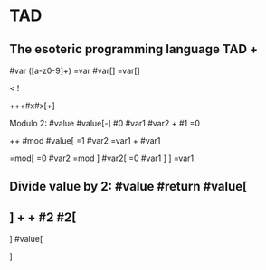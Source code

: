 # TAD
 The esoteric programming language TAD
+
-
#var	([a-z0-9]+)
=var
#var[]
=var[]
>
<
!


+++#x#x[+]

Modulo 2:
#value
#value[-]
#0
#var1
#var2
+
#1
=0

++
#mod
#value[
 =1
 #var2
 =var1
 +
 #var1

 =mod[
  =0
  #var2
  =mod
 ]
 #var2[
  =0
  #var1
 ]
]
=var1


Divide value by 2:
#value
#return
#value[
 -
]
+
+
#2
#2[
 -
]
#value[
 
]
